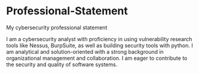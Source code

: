# Professional-Statement
My cybersecurity professional statement


I am a cybersecurity analyst with proficiency in using vulnerability research tools like Nessus, BurpSuite, as well as building security tools with python. I am analytical and solution-oriented with a strong background in organizational management and collaboration.  I am eager to contribute to the security and quality of software systems.
